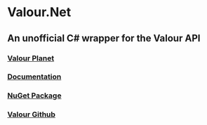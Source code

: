 # Valour.Net
## An unofficial C# wrapper for the Valour API

### [Valour Planet](https://app.valour.gg/I/mv8XgTzL)
### [Documentation](https://superjacobl.github.io/Valour.Net/api/Valour.Net.html)
### [NuGet Package](https://www.nuget.org/packages/Valour.Net/)
### [Valour Github](https://github.com/SpikeViper/Valour)
